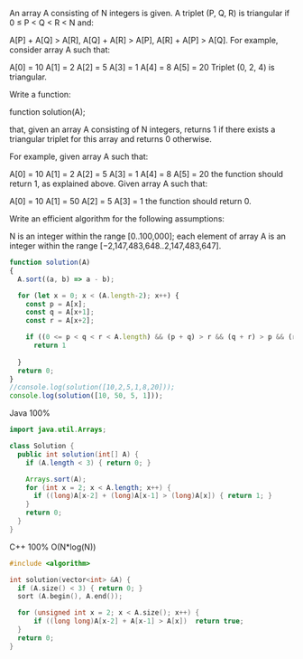 An array A consisting of N integers is given. A triplet (P, Q, R) is triangular if 0 ≤ P < Q < R < N and:

A[P] + A[Q] > A[R],
A[Q] + A[R] > A[P],
A[R] + A[P] > A[Q].
For example, consider array A such that:

  A[0] = 10    A[1] = 2    A[2] = 5
  A[3] = 1     A[4] = 8    A[5] = 20
Triplet (0, 2, 4) is triangular.

Write a function:

function solution(A);

that, given an array A consisting of N integers, returns 1 if there exists a triangular triplet for this array and returns 0 otherwise.

For example, given array A such that:

  A[0] = 10    A[1] = 2    A[2] = 5
  A[3] = 1     A[4] = 8    A[5] = 20
the function should return 1, as explained above. Given array A such that:

  A[0] = 10    A[1] = 50    A[2] = 5
  A[3] = 1
the function should return 0.

Write an efficient algorithm for the following assumptions:

N is an integer within the range [0..100,000];
each element of array A is an integer within the range [−2,147,483,648..2,147,483,647].

```javascript
function solution(A)
{
  A.sort((a, b) => a - b);

  for (let x = 0; x < (A.length-2); x++) {
    const p = A[x];
    const q = A[x+1];
    const r = A[x+2];

    if ((0 <= p < q < r < A.length) && (p + q) > r && (q + r) > p && (r + p) > q)
      return 1
    
  }
  return 0;
}
//console.log(solution([10,2,5,1,8,20]));
console.log(solution([10, 50, 5, 1]));
```


Java 100%
```Java
import java.util.Arrays;

class Solution {
  public int solution(int[] A) {
    if (A.length < 3) { return 0; }

    Arrays.sort(A);
    for (int x = 2; x < A.length; x++) {
      if ((long)A[x-2] + (long)A[x-1] > (long)A[x]) { return 1; }
    }
    return 0;
  }
}
```

C++ 100% O(N*log(N))
```C++
#include <algorithm>

int solution(vector<int> &A) {
  if (A.size() < 3) { return 0; }
  sort (A.begin(), A.end());

  for (unsigned int x = 2; x < A.size(); x++) {
      if ((long long)A[x-2] + A[x-1] > A[x])  return true;
  }
  return 0;
}
```